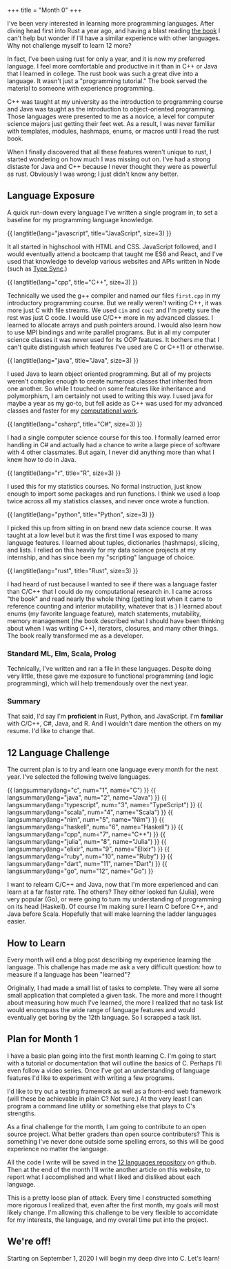 +++
title = "Month 0"
+++

I've been very interested in learning more programming languages.  After diving head first into Rust a year ago, and having a blast reading [the book](https://doc.rust-lang.org/book/) I can't help but wonder if I'll have a similar experience with other languages.  Why not challenge myself to learn 12 more?

<!-- more -->

In fact, I've been using rust for only a year, and it is now my preferred language.  I feel more comfortable and productive in it than in C++ or Java that I learned in college.  The rust book was such a great dive into a language.  It wasn't just a "programming tutorial."  The book served the material to someone with experience programming.

C++ was taught at my university as the introduction to programming course and Java was taught as the introduction to object-oriented programming.  Those languages were presented to me as a novice, a level for computer science majors just getting their feet wet.  As a result, I was never familiar with templates, modules, hashmaps, enums, or macros until I read the rust book.

When I finally discovered that all these features weren't unique to rust, I started wondering on how much I was missing out on.  I've had a strong distaste for Java and C++ because I never thought they were as powerful as rust. Obviously I was wrong; I just didn't know any better.  

## Language Exposure

A quick run-down every language I've written a single program in, to set a baseline for my programming language knowledge.

{{ langtitle(lang="javascript", title="JavaScript", size=3) }} 

It all started in highschool with HTML and CSS.  JavaScript followed, and I would eventually attend a bootcamp that taught me ES6 and React, and I've used that knowledge to develop various websites and APIs written in Node (such as [Type Sync](@/projects/typesync.md).)

{{ langtitle(lang="cpp", title="C++", size=3) }} 

Technically we used the g++ compiler and named our files `first.cpp` in my introductory programming course.  But we really weren't writing C++, it was more just C with file streams.  We used `cin` and `cout` and I'm pretty sure the rest was just C code.  I would use C/C++ more in my advanced classes.  I learned to allocate arrays and push pointers around.  I would also learn how to use MPI bindings and write parallel programs.  But in all my computer science classes it was never used for its OOP features.  It bothers me that I can't quite distinguish which features I've used are C or C++11 or otherwise.

{{ langtitle(lang="java", title="Java", size=3) }} 

I used Java to learn object oriented programming.  But all of my projects weren't complex enough to create numerous classes that inherited from one another.  So while I touched on some features like inheritance and polymorphism, I am certainly not used to writing this way.  I used java for maybe a year as my go-to, but fell aside as C++ was used for my advanced classes and faster for my [computational work](@/projects/mn.md).

{{ langtitle(lang="csharp", title="C#", size=3) }} 

I had a single computer science course for this too.  I formally learned error handling in C# and actually had a chance to write a large piece of software with 4 other classmates.  But again, I never did anything more than what I knew how to do in Java.


{{ langtitle(lang="r", title="R", size=3) }} 

I used this for my statistics courses.  No formal instruction, just know enough to import some packages and run functions.  I think we used a loop twice across all my statistics classes, and never once wrote a function.

{{ langtitle(lang="python", title="Python", size=3) }} 

I picked this up from sitting in on brand new data science course.  It was taught at a low level but it was the first time I was exposed to many language features.  I learned about tuples, dictionaries (hashmaps), slicing, and lists.  I relied on this heavily for my data science projects at my internship, and has since been my "scripting" language of choice.

{{ langtitle(lang="rust", title="Rust", size=3) }} 

I had heard of rust because I wanted to see if there was a language faster than C/C++ that I could do my computational research in.  I came across "the book" and read nearly the whole thing (getting lost when it came to reference counting and interior mutability, whatever that is.)  I learned about enums (my favorite language feature), match statements, mutability, memory management (the book described what I should have been thinking about when I was writing C++), iterators, closures, and many other things.  The book really transformed me as a developer.

### Standard ML, Elm, Scala, Prolog

Technically, I've written and ran a file in these languages.  Despite doing very little, these gave me exposure to functional programming (and logic programming), which will help tremendously over the next year.

### Summary

That said, I'd say I'm **proficient** in Rust, Python, and JavaScript.  I'm **familiar** with C/C++, C#, Java, and R.  And I wouldn't dare mention the others on my resume.  I'd like to change that.

## 12 Language Challenge

The current plan is to try and learn one language every month for the next year.  I've selected the following twelve languages.

<div class="month-list">
{{ langsummary(lang="c", num="1", name="C") }}
{{ langsummary(lang="java", num="2", name="Java") }}
{{ langsummary(lang="typescript", num="3", name="TypeScript") }}
{{ langsummary(lang="scala", num="4", name="Scala") }}
{{ langsummary(lang="nim", num="5", name="Nim") }}
{{ langsummary(lang="haskell", num="6", name="Haskell") }}
{{ langsummary(lang="cpp", num="7", name="C++") }}
{{ langsummary(lang="julia", num="8", name="Julia") }}
{{ langsummary(lang="elixir", num="9", name="Elixir") }}
{{ langsummary(lang="ruby", num="10", name="Ruby") }}
{{ langsummary(lang="dart", num="11", name="Dart") }}
{{ langsummary(lang="go", num="12", name="Go") }}
</div>

I want to relearn C/C++ and Java, now that I'm more experienced and can learn at a far faster rate.  The others?  They either looked fun (Julia), were very popular (Go), or were going to turn my understanding of programming on its head (Haskell).  Of course I'm making sure I learn C before C++, and Java before Scala.  Hopefully that will make learning the ladder languages easier.

## How to Learn

Every month will end a blog post describing my experience learning the language.  This challenge has made me ask a very difficult question: how to measure if a language has been "learned"?

Originally, I had made a small list of tasks to complete.  They were all some small application that completed a given task.  The more and more I thought about measuring how much I've learned, the more I realized that no task list would encompass the wide range of language features and would eventually get boring by the 12th language.  So I scrapped a task list.

## Plan for Month 1

I have a basic plan going into the first month learning C.  I'm going to start with a tutorial or documentation that will outline the basics of C.  Perhaps I'll even follow a video series.  Once I've got an understanding of language features I'd like to experiment with writing a few programs.

I'd like to try out a testing framework as well as a front-end web framework (will these be achievable in plain C?  Not sure.)  At the very least I can program a command line utility or something else that plays to C's strengths.  

As a final challenge for the month, I am going to contribute to an open source project.  What better graders than open source contributers? This is something I've never done outside some spelling errors, so this will be good experience no matter the language.

All the code I write will be saved in the [12 languages repository](https://github.com/rutrum/12-languages) on github.  Then at the end of the month I'll write another article on this website, to report what I accomplished and what I liked and disliked about each language.

This is a pretty loose plan of attack. Every time I constructed something more rigorous I realized that, even after the first month, my goals will most likely change.  I'm allowing this challenge to be very flexible to accomidate for my interests, the language, and my overall time put into the project.

## We're off!

Starting on September 1, 2020 I will begin my deep dive into C.  Let's learn!

